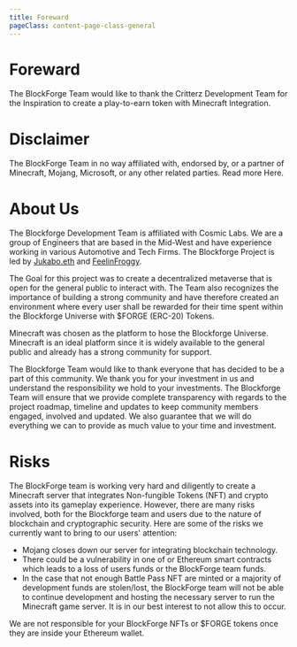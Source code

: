 ```yaml
---
title: Foreward
pageClass: content-page-class-general
---
```

# Foreward

The BlockForge Team would like to thank the Critterz Development Team for the Inspiration to create a play-to-earn token with Minecraft Integration.

# Disclaimer

The BlockForge Team in no way affiliated with, endorsed by, or a partner of Minecraft, Mojang, Microsoft, or any other related parties. Read more Here.

# About Us

 The Blockforge Development Team is affiliated with Cosmic Labs. We are a group of Engineers that are based in the Mid-West and have experience working in various Automotive and Tech Firms. The Blockforge Project is led by [Jukabo.eth](https://twitter.com/Jukabo_NFT) and [FeelinFroggy](https://twitter.com/FeelinFroggy__).

 The Goal for this project was to create a decentralized metaverse that is open for the general public to interact with. The Team also recognizes the importance of building a strong community and have therefore created an environment where every user shall be rewarded for their time spent within the Blockforge Universe with  $FORGE (ERC-20) Tokens.

 Minecraft was chosen as the platform to hose the Blockforge Universe. Minecraft is an ideal platform since it is widely available to the general public and already has a strong community for support.

 The Blockforge Team would like to thank everyone that has decided to be a part of this community. We thank you for your investment in us and understand the responsibility we hold to your investments.
 The Blockforge Team will ensure that we provide complete transparency with regards to the project roadmap, timeline and updates to keep community members engaged, involved and updated. We also guarantee that we will do everything we can to provide as much value to your time and investment.

# Risks

The BlockForge team is working very hard and diligently to create a Minecraft server that integrates Non-fungible Tokens (NFT) and crypto assets into its gameplay experience. However, there are many risks involved, both for the Blockforge team and users due to the nature of blockchain and cryptographic security. Here are some of the risks we currently want to bring to our users' attention:
* Mojang closes down our server for integrating blockchain technology.
* There could be a vulnerability in one of or Ethereum smart contracts which leads to a loss of users funds or the BlockForge team funds.
* In the case that not enough Battle Pass NFT are minted or a majority of development funds are stolen/lost, the BlockForge team will not be able to continue development and hosting the necessary server to run the Minecraft game server. It is in our best interest to not allow this to occur.


We are not responsible for your BlockForge NFTs or $FORGE tokens once they are inside your Ethereum wallet.
